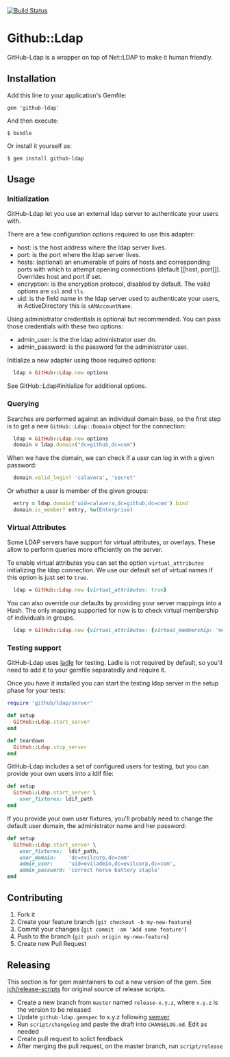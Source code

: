 <a href="https://travis-ci.org/github/github-ldap">![Build Status](https://travis-ci.org/github/github-ldap.png?branch=master)</a>

# Github::Ldap

GitHub-Ldap is a wrapper on top of Net::LDAP to make it human friendly.

## Installation

Add this line to your application's Gemfile:

    gem 'github-ldap'

And then execute:

    $ bundle

Or install it yourself as:

    $ gem install github-ldap

## Usage

### Initialization

GitHub-Ldap let you use an external ldap server to authenticate your users with.

There are a few configuration options required to use this adapter:

* host: is the host address where the ldap server lives.
* port: is the port where the ldap server lives.
* hosts: (optional) an enumerable of pairs of hosts and corresponding ports with which to attempt opening connections (default [[host, port]]). Overrides host and port if set.
* encryption: is the encryption protocol, disabled by default. The valid options are `ssl` and `tls`.
* uid: is the field name in the ldap server used to authenticate your users, in ActiveDirectory this is `sAMAccountName`.

Using administrator credentials is optional but recommended. You can pass those credentials with these two options:

* admin_user: is the the ldap administrator user dn.
* admin_password: is the password for the administrator user.

Initialize a new adapter using those required options:

```ruby
  ldap = GitHub::Ldap.new options
```

See GitHub::Ldap#initialize for additional options.

### Querying

Searches are performed against an individual domain base, so the first step is to get a new `GitHub::Ldap::Domain` object for the connection:

```ruby
  ldap = GitHub::Ldap.new options
  domain = ldap.domain("dc=github,dc=com")
```

When we have the domain, we can check if a user can log in with a given password:

```ruby
  domain.valid_login? 'calavera', 'secret'
```

Or whether a user is member of the given groups:

```ruby
  entry = ldap.domain('uid=calavera,dc=github,dc=com').bind
  domain.is_member? entry, %w(Enterprise)
```

### Virtual Attributes

Some LDAP servers have support for virtual attributes, or overlays. These allow to perform queries more efficiently on the server.

To enable virtual attributes you can set the option `virtual_attributes` initializing the ldap connection.
We use our default set of virtual names if this option is just set to `true`.

```ruby
  ldap = GitHub::Ldap.new {virtual_attributes: true}
```

You can also override our defaults by providing your server mappings into a Hash.
The only mapping supported for now is to check virtual membership of individuals in groups.

```ruby
  ldap = GitHub::Ldap.new {virtual_attributes: {virtual_membership: 'memberOf'}}
```

### Testing support

GitHub-Ldap uses [ladle](https://github.com/NUBIC/ladle) for testing. Ladle is not required by default, so you'll need to add it to your gemfile separatedly and require it.

Once you have it installed you can start the testing ldap server in the setup phase for your tests:

```ruby
require 'github/ldap/server'

def setup
  GitHub::Ldap.start_server
end

def teardown
  GitHub::Ldap.stop_server
end
```

GitHub-Ldap includes a set of configured users for testing, but you can provide your own users into a ldif file:

```ruby
def setup
  GitHub::Ldap.start_server \
    user_fixtures: ldif_path
end
```

If you provide your own user fixtures, you'll probably need to change the default user domain, the administrator name and her password:

```ruby
def setup
  GitHub::Ldap.start_server \
    user_fixtures:  ldif_path,
    user_domain:    'dc=evilcorp,dc=com'
    admin_user:     'uid=eviladmin,dc=evilcorp,dc=com',
    admin_password: 'correct horse battery staple'
end
```

## Contributing

1. Fork it
2. Create your feature branch (`git checkout -b my-new-feature`)
3. Commit your changes (`git commit -am 'Add some feature'`)
4. Push to the branch (`git push origin my-new-feature`)
5. Create new Pull Request

## Releasing

This section is for gem maintainers to cut a new version of the gem. See
[jch/release-scripts](https://github.com/jch/release-scripts) for original
source of release scripts.

* Create a new branch from `master` named `release-x.y.z`, where `x.y.z` is the version to be released
* Update `github-ldap.gemspec` to x.y.z following [semver](http://semver.org)
* Run `script/changelog` and paste the draft into `CHANGELOG.md`. Edit as needed
* Create pull request to solict feedback
* After merging the pull request, on the master branch, run `script/release`

